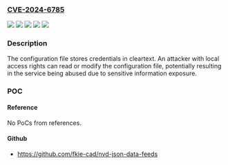 ### [CVE-2024-6785](https://cve.mitre.org/cgi-bin/cvename.cgi?name=CVE-2024-6785)
![](https://img.shields.io/static/v1?label=Product&message=MXview%20One%20Central%20Manager%20Series&color=blue)
![](https://img.shields.io/static/v1?label=Product&message=MXview%20One%20Series&color=blue)
![](https://img.shields.io/static/v1?label=Version&message=0%3C%201.0.0%20&color=brighgreen)
![](https://img.shields.io/static/v1?label=Version&message=0%3C%201.3.0%20&color=brighgreen)
![](https://img.shields.io/static/v1?label=Vulnerability&message=CWE-313%3A%20Cleartext%20Storage%20in%20a%20File%20or%20on%20Disk&color=brighgreen)

### Description

The configuration file stores credentials in cleartext. An attacker with local access rights can read or modify the configuration file, potentially resulting in the service being abused due to sensitive information exposure.

### POC

#### Reference
No PoCs from references.

#### Github
- https://github.com/fkie-cad/nvd-json-data-feeds

